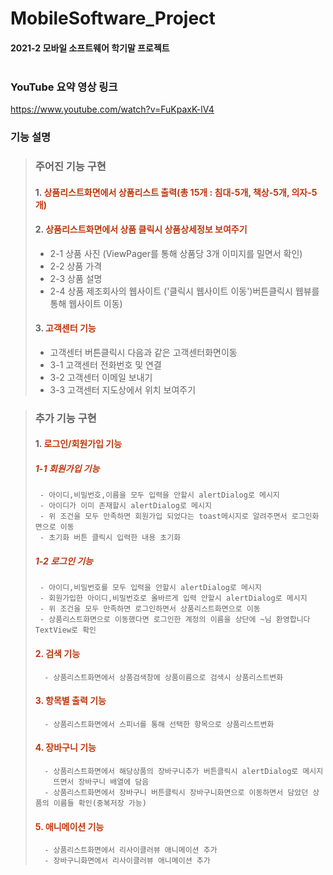 # MobileSoftware_Project
#### 2021-2 모바일 소프트웨어 학기말 프로젝트<br/><br />

### YouTube 요약 영상 링크
https://www.youtube.com/watch?v=FuKpaxK-lV4

### 기능 설명

> ### 주어진 기능 구현
> #### 1. <font color='#BF360C'>상품리스트화면에서 상품리스트 출력(총 15개 : 침대-5개, 책상-5개, 의자-5개)</font>
> 
> #### 2. <font color='#BF360C'>상품리스트화면에서 상품 클릭시 상품상세정보 보여주기</font>
>   - 2-1 상품 사진 (ViewPager를 통해 상품당 3개 이미지를 밀면서 확인)
>   - 2-2 상품 가격 
>   - 2-3 상품 설명
>   - 2-4 상품 제조회사의 웹사이트 ('클릭시 웹사이트 이동')버튼클릭시 웹뷰를 통해 웹사이트 이동)
>
> #### 3. <font color='#BF360C'>고객센터 기능</font>
>   - 고객센터 버튼클릭시 다음과 같은 고객센터화면이동
>   - 3-1 고객센터 전화번호 및 연결
>   - 3-2 고객센터 이메일 보내기
>   - 3-3 고객센터 지도상에서 위치 보여주기

> ### 추가 기능 구현
> #### 1. <font color='#BF360C'>로그인/회원가입 기능</font>
>   ##### <font color='#BF360C'>1-1 회원가입 기능</font> 
>      - 아이디,비밀번호,이름을 모두 입력을 안할시 alertDialog로 메시지
>      - 아이디가 이미 존재할시 alertDialog로 메시지
>      - 위 조건을 모두 만족하면 회원가입 되었다는 toast메시지로 알려주면서 로그인화면으로 이동 
>      - 초기화 버튼 클릭시 입력한 내용 초기화
>   ##### <font color='#BF360C'>1-2 로그인 기능</font>
>      - 아이디,비밀번호를 모두 입력을 안할시 alertDialog로 메시지
>      - 회원가입한 아이디,비밀번호로 올바르게 입력 안할시 alertDialog로 메시지
>      - 위 조건을 모두 만족하면 로그인하면서 상품리스트화면으로 이동
>      - 상품리스트화면으로 이동했다면 로그인한 계정의 이름을 상단에 ~님 환영합니다 TextView로 확인
>
> #### <font color='#BF360C'>2. 검색 기능</font>
>       - 상품리스트화면에서 상품검색창에 상품이름으로 검색시 상품리스트변화
>
> #### <font color='#BF360C'>3. 항목별 출력 기능</font>
>       - 상품리스트화면에서 스피너를 통해 선택한 항목으로 상품리스트변화
>
> #### <font color='#BF360C'>4. 장바구니 기능</font>
>       - 상품리스트화면에서 해당상품의 장바구니추가 버튼클릭시 alertDialog로 메시지
>         뜨면서 장바구니 배열에 담음
>       - 상품리스트화면에서 장바구니 버튼클릭시 장바구니화면으로 이동하면서 담았던 상품의 이름들 확인(중복저장 가능) 
>
> #### <font color='#BF360C'>5. 애니메이션 기능</font>
>       - 상품리스트화면에서 리사이클러뷰 애니메이션 추가
>       - 장바구니화면에서 리사이클러뷰 애니메이션 추가



